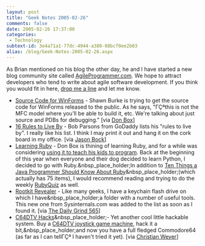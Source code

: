 ```yaml
---
layout: post
title: "Geek Notes 2005-02-26"
comments: false
date: 2005-02-26 17:37:00
categories:
 - Technology
subtext-id: 3e4a71a1-77dc-4944-a380-08bcf0ee2b03
alias: /blog/Geek-Notes-2005-02-26.aspx
---
```



As Brian mentioned on his blog the other day, he and I have started a new blog community site called [AgileProgrammer.com](http://www.agileprogrammer.com/). We hope to attract developers who tend to write about agile software development. If you think you would fit in here, [drop me a line](http://www.peterprovost.org/contact.aspx) and let me know.

  * [Source Code for WinForms](http://www.shawnburke.com/permalink.aspx?documentname=85675fce-70e9-44eb-b4f0-90137220569f) - Shawn Burke is trying to get the source code for WinForms released to the public. As he says, "ΓÇªthis is not the MFC model where you'll be able to build it, etc. We're talking about just source and PDBs for debugging." [via [Don Box](http://pluralsight.com/blogs/dbox/archive/2005/02/06/5599.aspx)]
  * [16 Rules to Live By](http://bobparsons.com/index.php?/archives/19-guid.html) - Bob Parsons from GoDaddy lists his "rules to live by". I really like his list. I think I may print it out and hang it on the cork board in my office. [via [Jason Bock](http://www.jasonbock.net/JB/Default.aspx?blog=entry.20050218T220223)]
  * [Learning Ruby](http://pluralsight.com/blogs/dbox/archive/2005/02/18/5981.aspx) - Don Box is thining of learning Ruby, and for a while was considering [using it to teach his kids to program](http://pluralsight.com/blogs/dbox/archive/2005/02/20/6009.aspx). Back at the beginning of this year when everyone and their dog decided to learn Python, I decided to go with Ruby.&nbsp_place_holder;In addition to [Ten Things a Java Programmer Should Know About Ruby](http://jimweirich.tadalist.com/lists/public/14055)&nbsp_place_holder;(which actually has 75 items), I would recommend reading and trying to do the weekly [RubyQuiz](http://www.rubyquiz.com/) as well.
  * [Rootkit Revealer](http://www.sysinternals.com/ntw2k/freeware/rootkitreveal.shtml) - Like many geeks, I have a keychain flash drive on which I have&nbsp_place_holder;a folder with a number of useful tools. This new one from Sysinternals.com was added to the list as soon as I found it. [via [The Daily Grind 565](http://www.larkware.com/dg2/TheDailyGrind565.html)]
  * [C64DTV Hacks](http://www.dtvhacking.info/)&nbsp_place_holder;- Yet another cool little hackable system. Buy a [C64DTV joystick game machine](http://www.tomshardware.com/game/200502191/index.html), hack it a bit,&nbsp_place_holder;and now you have a full fledged Commodore64 (as far as I can tellΓÇª I haven't tried it yet). [via [Christian Weyer](http://weblogs.asp.net/cweyer/archive/2005/02/22/377941.aspx)]
